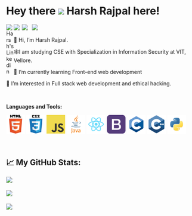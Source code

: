 # Hey there <img src="https://media.giphy.com/media/hvRJCLFzcasrR4ia7z/giphy.gif" width="25px"> Harsh Rajpal here! 
<a href="https://www.linkedin.com/in/harsh-rajpal/">
  <img align="left" alt="Harsh's Linkedin" width="20px" src="https://cdn.pixabay.com/photo/2016/11/18/11/16/social-1834011_1280.png" />
</a>
<a href="https://www.instagram.com/_harshrajpal_/">
  <img align="left"  width="22px" src="http://assets.stickpng.com/images/580b57fcd9996e24bc43c521.png" />
  
  <a href="mailto:harshrajpal2k18@gmail.com">
  <img align="left"  width="27px" src="https://www.freepnglogos.com/uploads/logo-gmail-png/logo-gmail-png-contact-machine-learning-phd-student-reasoning-and-25.png" />
  

</a>




![](https://visitor-badge.glitch.me/badge?page_id=harsh-rajpal.harsh-rajpal)


👋 Hi, I’m Harsh Rajpal.

🕸I am studying CSE with Specialization in Information Security at VIT, Vellore.

🌱 I’m currently learning Front-end web development

👀 I’m interested in Full stack web development and ethical hacking.


 <br>


**Languages and Tools:**  

<code><img height="50" src="https://raw.githubusercontent.com/github/explore/80688e429a7d4ef2fca1e82350fe8e3517d3494d/topics/html/html.png"></code>
<code><img height="50" src="https://raw.githubusercontent.com/github/explore/80688e429a7d4ef2fca1e82350fe8e3517d3494d/topics/css/css.png"></code>
<code><img height="50" src="https://raw.githubusercontent.com/github/explore/80688e429a7d4ef2fca1e82350fe8e3517d3494d/topics/javascript/javascript.png"></code>
<code><img height="50" src="https://raw.githubusercontent.com/github/explore/80688e429a7d4ef2fca1e82350fe8e3517d3494d/topics/java/java.png"></code>
<code><img height="50" src="https://raw.githubusercontent.com/github/explore/80688e429a7d4ef2fca1e82350fe8e3517d3494d/topics/react/react.png"></code>
<code><img height="50" src="https://raw.githubusercontent.com/github/explore/80688e429a7d4ef2fca1e82350fe8e3517d3494d/topics/bootstrap/bootstrap.png"></code>
<code><img height="50" src="https://raw.githubusercontent.com/github/explore/80688e429a7d4ef2fca1e82350fe8e3517d3494d/topics/c/c.png"></code>
<code><img height="50" src="https://raw.githubusercontent.com/github/explore/80688e429a7d4ef2fca1e82350fe8e3517d3494d/topics/cpp/cpp.png"></code>
<code><img height="50" src="https://raw.githubusercontent.com/github/explore/80688e429a7d4ef2fca1e82350fe8e3517d3494d/topics/python/python.png"></code>



<br>

 
## 📈 My GitHub Stats:

![](https://github-readme-stats.vercel.app/api?username=harsh-rajpal&theme=onedark&hide_border=false&include_all_commits=false&count_private=false)<br/><br/>
![](https://github-readme-streak-stats.herokuapp.com/?user=harsh-rajpal&theme=onedark&hide_border=false) <br/><br/>
![](https://github-readme-stats.vercel.app/api/top-langs/?username=harsh-rajpal&theme=onedark&hide_border=false&include_all_commits=false&count_private=false&layout=compact)






